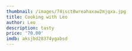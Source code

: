 ```yaml
---
thumbnail: /images/74isct8wreahaxaw2mjqxa.jpg
title: Cooking with Leo
author: Leo
description: tasty
price: '70.00'
imdb: aksjbd28374ygabsd
---
```


